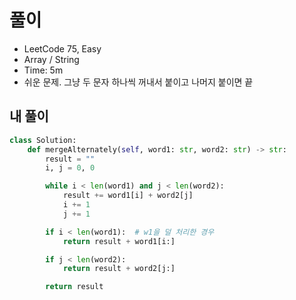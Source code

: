 # 풀이
- LeetCode 75, Easy
- Array / String
- Time: 5m
- 쉬운 문제. 그냥 두 문자 하나씩 꺼내서 붙이고 나머지 붙이면 끝

## 내 풀이
```py
class Solution:
    def mergeAlternately(self, word1: str, word2: str) -> str:
        result = ""
        i, j = 0, 0

        while i < len(word1) and j < len(word2):
            result += word1[i] + word2[j]
            i += 1
            j += 1

        if i < len(word1):  # w1을 덜 처리한 경우
            return result + word1[i:]

        if j < len(word2):
            return result + word2[j:]

        return result
```